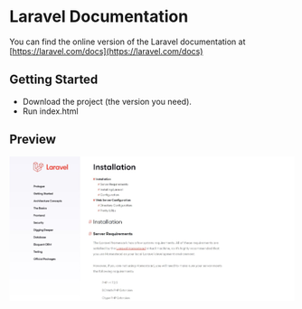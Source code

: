# Laravel Documentation

You can find the online version of the Laravel documentation at [https://laravel.com/docs](https://laravel.com/docs)


## Getting Started
* Download the project (the version you need).
* Run index.html



## Preview


![](images/image.jpg)
